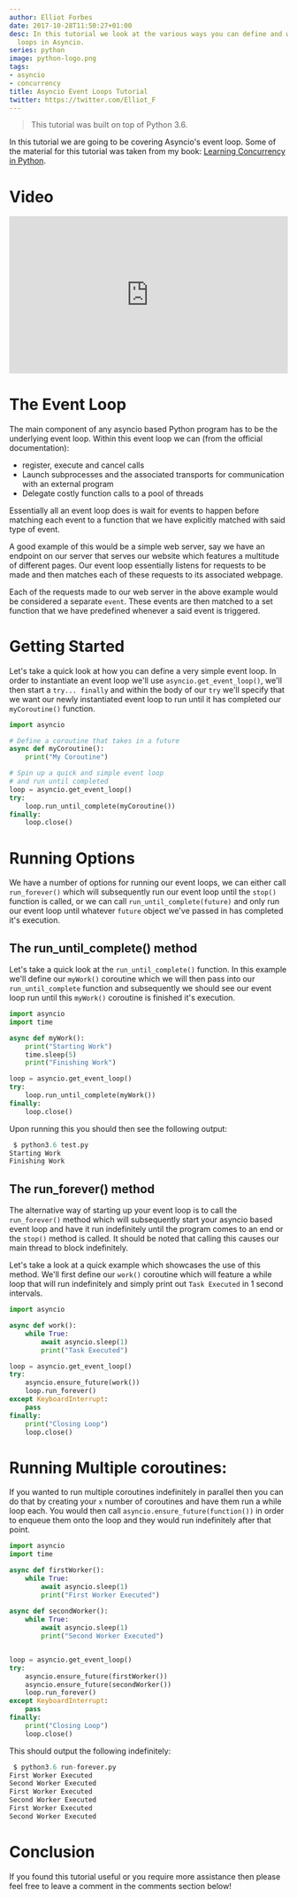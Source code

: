 ```yaml
---
author: Elliot Forbes
date: 2017-10-28T11:50:27+01:00
desc: In this tutorial we look at the various ways you can define and work with event
  loops in Asyncio.
series: python
image: python-logo.png
tags:
- asyncio
- concurrency
title: Asyncio Event Loops Tutorial
twitter: https://twitter.com/Elliot_F
---
```


> This tutorial was built on top of Python 3.6.

In this tutorial we are going to be covering Asyncio's event loop. Some of the material for this tutorial was taken from my book: [Learning Concurrency in Python](https://www.packtpub.com/application-development/learning-concurrency-python).  

# Video

<div style="position:relative;height:0;padding-bottom:56.25%"><iframe src="https://www.youtube.com/embed/xWt5lpn8fN8?ecver=2" style="position:absolute;width:100%;height:100%;left:0" width="640" height="360" frameborder="0" gesture="media" allowfullscreen></iframe></div>

# The Event Loop 

The main component of any asyncio based Python program has to be the underlying event loop. Within this event loop we can (from the official documentation): 

* register, execute and cancel calls
* Launch subprocesses and the associated transports for communication with an external program
* Delegate costly function calls to a pool of threads

Essentially all an event loop does is wait for events to happen before matching each event to a function that we have explicitly matched with said type of event.

A good example of this would be a simple web server, say we have an endpoint on our server that serves our website which features a multitude of different pages. Our event loop essentially listens for requests to be made and then matches each of these requests to its associated webpage. 

Each of the requests made to our web server in the above example would be considered a separate `event`. These events are then matched to a set function that we have predefined whenever a said event is triggered. 

# Getting Started

Let's take a quick look at how you can define a very simple event loop. In order to instantiate an event loop we'll use `asyncio.get_event_loop()`, we'll then start a `try... finally` and within the body of our `try` we'll specify that we want our newly instantiated event loop to run until it has completed our `myCoroutine()` function.

```py
import asyncio

# Define a coroutine that takes in a future
async def myCoroutine():
    print("My Coroutine")

# Spin up a quick and simple event loop 
# and run until completed
loop = asyncio.get_event_loop()
try:
    loop.run_until_complete(myCoroutine())
finally:
    loop.close()
```

# Running Options

We have a number of options for running our event loops, we can either call `run_forever()` which will subsequently run our event loop until the `stop()` function is called, or we can call `run_until_complete(future)` and only run our event loop until whatever `future` object we've passed in has completed it's execution.

## The run_until_complete() method

Let's take a quick look at the `run_until_complete()` function. In this example we'll define our `myWork()` coroutine which we will then pass into our `run_until_complete` function and subsequently we should see our event loop run until this `myWork()` coroutine is finished it's execution.

```py
import asyncio
import time

async def myWork():
    print("Starting Work")
    time.sleep(5)
    print("Finishing Work")

loop = asyncio.get_event_loop()
try:
    loop.run_until_complete(myWork())
finally:
    loop.close()
```

Upon running this you should then see the following output:

```py
 $ python3.6 test.py
Starting Work
Finishing Work
```

## The run_forever() method

The alternative way of starting up your event loop is to call the `run_forever()` method which will subsequently start your asyncio based event loop and have it run indefinitely until the program comes to an end or the `stop()` method is called. It should be noted that calling this causes our main thread to block indefinitely. 

Let's take a look at a quick example which showcases the use of this method. We'll first define our `work()` coroutine which will feature a while loop that will run indefinitely and simply print out `Task Executed` in 1 second intervals. 

```py
import asyncio

async def work():
    while True:
        await asyncio.sleep(1)
        print("Task Executed")

loop = asyncio.get_event_loop()
try:
    asyncio.ensure_future(work())
    loop.run_forever()
except KeyboardInterrupt:
    pass
finally:
    print("Closing Loop")
    loop.close()
``` 

# Running Multiple coroutines:

If you wanted to run multiple coroutines indefinitely in parallel then you can do that by creating your `x` number of coroutines and have them run a while loop each. You would then call `asyncio.ensure_future(function())` in order to enqueue them onto the loop and they would run indefinitely after that point.

```py
import asyncio
import time

async def firstWorker():
    while True:
        await asyncio.sleep(1)
        print("First Worker Executed")
        
async def secondWorker():
    while True:
        await asyncio.sleep(1)
        print("Second Worker Executed")


loop = asyncio.get_event_loop()
try:
    asyncio.ensure_future(firstWorker())
    asyncio.ensure_future(secondWorker())
    loop.run_forever()
except KeyboardInterrupt:
    pass
finally:
    print("Closing Loop")
    loop.close()
```

This should output the following indefinitely:

```py
 $ python3.6 run-forever.py
First Worker Executed
Second Worker Executed
First Worker Executed
Second Worker Executed
First Worker Executed
Second Worker Executed
```

# Conclusion

If you found this tutorial useful or you require more assistance then please feel free to leave a comment in the comments section below!



